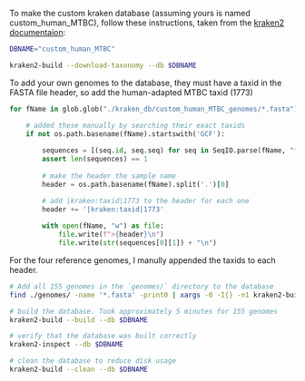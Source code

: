 To make the custom kraken database (assuming yours is named custom_human_MTBC), follow these instructions, taken from the <a href="https://github.com/DerrickWood/kraken2/wiki/Manual" target="_blank">kraken2 documentaion</a>:

```bash
DBNAME="custom_human_MTBC"

kraken2-build --download-taxonomy --db $DBNAME
```

To add your own genomes to the database, they must have a taxid in the FASTA file header, so add the human-adapted MTBC taxid (1773)

```python
for fName in glob.glob("./kraken_db/custom_human_MTBC_genomes/*.fasta"):

    # added these manually by searching their exact taxids
    if not os.path.basename(fName).startswith('GCF'):
   
        sequences = [(seq.id, seq.seq) for seq in SeqIO.parse(fName, "fasta")]
        assert len(sequences) == 1
            
        # make the header the sample name
        header = os.path.basename(fName).split('.')[0]

        # add |kraken:taxid|1773 to the header for each one
        header += '|kraken:taxid|1773'
    
        with open(fName, "w") as file:
            file.write(f">{header}\n")
            file.write(str(sequences[0][1]) + "\n")
```

For the four reference genomes, I manully appended the taxids to each header. 

```bash
# Add all 155 genomes in the `genomes/` directory to the database
find ./genomes/ -name '*.fasta' -print0 | xargs -0 -I{} -n1 kraken2-build --add-to-library {} --db $DBNAME

# build the database. Took approximately 5 minutes for 155 genomes
kraken2-build --build --db $DBNAME

# verify that the database was built correctly
kraken2-inspect --db $DBNAME

# clean the database to reduce disk usage
kraken2-build --clean --db $DBNAME
```

